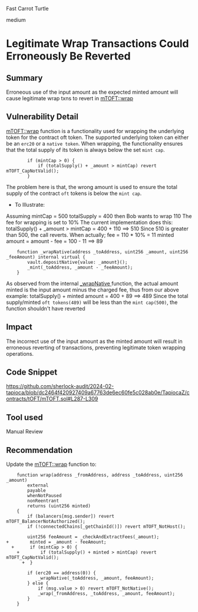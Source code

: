 Fast Carrot Turtle

medium

# Legitimate Wrap Transactions Could Erroneously Be Reverted

## Summary
Erroneous use of the input amount as the expected minted amount will cause legitimate wrap txns to revert in [mTOFT::wrap](https://github.com/sherlock-audit/2024-02-tapioca/blob/dc2464f420927409a67763de6ec60fe5c028ab0e/TapiocaZ/contracts/tOFT/mTOFT.sol#L287-L309)
## Vulnerability Detail
[mTOFT::wrap](https://github.com/sherlock-audit/2024-02-tapioca/blob/dc2464f420927409a67763de6ec60fe5c028ab0e/TapiocaZ/contracts/tOFT/mTOFT.sol#L287-L309) function is a functionality used for wrapping the underlying token for the contract oft token.
The supported underlying token can either be an `erc20` or a `native token`.
When wrapping, the functionality ensures that the total supply of its token is always below the set `mint cap`.
```solidity
        if (mintCap > 0) {
            if (totalSupply() + _amount > mintCap) revert mTOFT_CapNotValid();
        }
```
The problem here is that, the wrong amount is used to ensure the total supply of the contract `oft` tokens is below the `mint cap`.
+ To Illustrate:

Assuming mintCap = 500
totalSupply = 400
then Bob wants to wrap 110
The fee for wrapping is set to 10%
The current implementation does this:
totalSupply() + _amount > mintCap = 400 + 110 ==> 510
Since 510 is greater than 500, the call reverts.
When actually; 
fee = 110 * 10% = 11
minted amount = amount - fee = 100 - 11 ==> 89

```solidity
    function _wrapNative(address _toAddress, uint256 _amount, uint256 _feeAmount) internal virtual {
        vault.depositNative{value: _amount}();
        _mint(_toAddress, _amount - _feeAmount);
    }
```
As observed from the internal [_wrapNative ](https://github.com/sherlock-audit/2024-02-tapioca/blob/dc2464f420927409a67763de6ec60fe5c028ab0e/TapiocaZ/contracts/tOFT/BaseTOFT.sol#L78-L82)function, the actual amount minted is the input amount minus the charged fee, thus from our above example:
totalSupply() + minted amount = 400 + 89 ==> 489
Since the total supply/minted `oft tokens(489)` will be less than the `mint cap(500)`, the function shouldn't have reverted

## Impact
The incorrect use of the input amount as the minted amount will result in erroneous reverting of transactions, preventing legitimate token wrapping operations. 
## Code Snippet
https://github.com/sherlock-audit/2024-02-tapioca/blob/dc2464f420927409a67763de6ec60fe5c028ab0e/TapiocaZ/contracts/tOFT/mTOFT.sol#L287-L309
## Tool used

Manual Review

## Recommendation
Update the [mTOFT::wrap](https://github.com/sherlock-audit/2024-02-tapioca/blob/dc2464f420927409a67763de6ec60fe5c028ab0e/TapiocaZ/contracts/tOFT/mTOFT.sol#L287-L309) function to:
```solidity
    function wrap(address _fromAddress, address _toAddress, uint256 _amount)
        external
        payable
        whenNotPaused
        nonReentrant
        returns (uint256 minted)
    {
        if (balancers[msg.sender]) revert mTOFT_BalancerNotAuthorized();
        if (!connectedChains[_getChainId()]) revert mTOFT_NotHost();

        uint256 feeAmount = _checkAndExtractFees(_amount);
+        minted = _amount - feeAmount;
  +      if (mintCap > 0) {
    +        if (totalSupply() + minted > mintCap) revert mTOFT_CapNotValid();
      +  }

        if (erc20 == address(0)) {
            _wrapNative(_toAddress, _amount, feeAmount);
        } else {
            if (msg.value > 0) revert mTOFT_NotNative();
            _wrap(_fromAddress, _toAddress, _amount, feeAmount);
        }
    }
```
